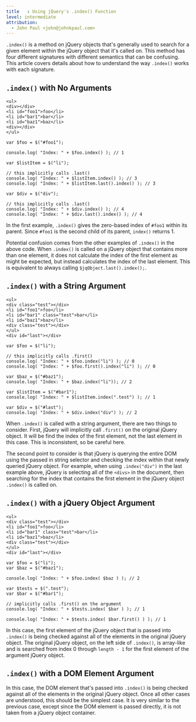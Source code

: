 ```yaml
---
title   : Using jQuery's .index() Function
level: intermediate
attribution:
  - John Paul <john@johnkpaul.com>
---
```


`.index()` is a method on jQuery objects that's generally used to search for a given element within the jQuery object that it's called on. This method has four different signatures with different semantics that can be confusing. This article covers details about how to understand the way `.index()` works with each signature.

## `.index()` with No Arguments

```
<ul>
<div></div>
<li id="foo1">foo</li>
<li id="bar1">bar</li>
<li id="baz1">baz</li>
<div></div>
</ul>
```

```
var $foo = $("#foo1");

console.log( "Index: " + $foo.index() ); // 1

var $listItem = $("li");

// this implicitly calls .last()
console.log( "Index: " + $listItem.index() ); // 3
console.log( "Index: " + $listItem.last().index() ); // 3

var $div = $("div");

// this implicitly calls .last()
console.log( "Index: " + $div.index() ); // 4
console.log( "Index: " + $div.last().index() ); // 4
```
In the first example, `.index()` gives the zero-based index of `#foo1` within its parent. Since `#foo1` is the second child of its parent, `index()` returns 1.

Potential confusion comes from the other examples of `.index()` in the above code.  When `.index()` is called on a jQuery object that contains more than one element, it does not calculate the index of the first element as might be expected, but instead calculates the index of the last element. This is equivalent to always calling `$jqObject.last().index();`.

## `.index()` with a String Argument

```
<ul>
<div class="test"></div>
<li id="foo1">foo</li>
<li id="bar1" class="test">bar</li>
<li id="baz1">baz</li>
<div class="test"></div>
</ul>
<div id="last"></div>
```

```
var $foo = $("li");

// this implicitly calls .first()
console.log( "Index: " + $foo.index("li") ); // 0
console.log( "Index: " + $foo.first().index("li") ); // 0

var $baz = $("#baz1");
console.log( "Index: " + $baz.index("li")); // 2

var $listItem = $("#bar1");
console.log( "Index: " + $listItem.index(".test") ); // 1

var $div = $("#last");
console.log( "Index: " + $div.index("div") ); // 2
```

When `.index()` is called with a string argument, there are two things to consider. First, jQuery will implicitly call `.first()` on the original jQuery object. It will be find the index of the first element, not the last element in this case. This is inconsistent, so be careful here.

The second point to consider is that jQuery is querying the entire DOM using the passed in string selector and checking the index within that newly queried jQuery object. For example, when using `.index("div")` in the last example above, jQuery is selecting all of the `<divs>` in the document, then searching for the index that contains the first element in the jQuery object `.index()` is called on.

## `.index()` with a jQuery Object Argument

```
<ul>
<div class="test"></div>
<li id="foo1">foo</li>
<li id="bar1" class="test">bar</li>
<li id="baz1">baz</li>
<div class="test"></div>
</ul>
<div id="last"></div>
```

```
var $foo = $("li");
var $baz = $("#baz1");

console.log( "Index: " + $foo.index( $baz ) ); // 2

var $tests = $(".test");
var $bar = $("#bar1");

// implicitly calls .first() on the argument
console.log( "Index: " + $tests.index( $bar ) ); // 1

console.log( "Index: " + $tests.index( $bar.first() ) ); // 1
```

In this case, the first element of the jQuery object that is passed into `.index()` is being checked against all of the elements in the original jQuery object.  The original jQuery object, on the left side of `.index()`, is array-like and is searched from index 0 through `length - 1` for the first element of the argument jQuery object.

## `.index()` with a DOM Element Argument

In this case, the DOM element that's passed into `.index()` is being checked against all of the elements in the original jQuery object. Once all other cases are understood, this should be the simplest case. It is very similar to the previous case, except since the DOM element is passed directly, it is not taken from a jQuery object container.
